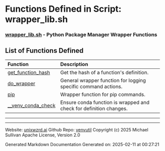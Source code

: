 # Functions Defined in Script: wrapper_lib.sh

### [wrapper_lib.sh](/docs/shdoc/bin/shinclude/scripts/wrapper_lib.sh.md) - Python Package Manager Wrapper Functions

## List of Functions Defined

| Function | Description |
|:--|:--|
| [get_function_hash](functions/get_function_hash.md) | Get the hash of a function's definition. |
| [do_wrapper](functions/do_wrapper.md) | General wrapper function for logging specific command actions. |
| [pip](functions/pip.md) | Wrapper function for pip commands. |
| [__venv_conda_check](functions/__venv_conda_check.md) | Ensure conda function is wrapped and check for definition changes. |

---

---

Website: [unixwzrd.ai](https://unixwzrd.ai)
Github Repo: [venvutil](https://github.com/unixwzrd/venvutil)
Copyright (c) 2025 Michael Sullivan
Apache License, Version 2.0

Generated Markdown Documentation
Generated on: 2025-02-11 at 00:27:21

